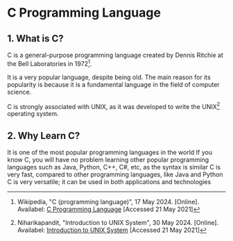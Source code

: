 # C Programming Language

## **1. What is C?**

C is a general-purpose programming language created by Dennis Ritchie at the Bell Laboratories in 1972[^1].

It is a very popular language, despite being old. The main reason for its popularity is because it is a fundamental language in the field of computer science.

C is strongly associated with UNIX, as it was developed to write the UNIX[^2] operating system.

## **2. Why Learn C?**

It is one of the most popular programming languages in the world
If you know C, you will have no problem learning other popular programming languages such as Java, Python, C++, C#, etc, as the syntax is similar
C is very fast, compared to other programming languages, like Java and Python
C is very versatile; it can be used in both applications and technologies

[^1]: Wikipedia, "C (programming language)", 17 May 2024. [Online]. Availabel: [C Programming Language](https://en.wikipedia.org/wiki/C_(programming_language)) [Accessed 21 May 2021]
[^2]: Niharikapandit, "Introduction to UNIX System", 30 May 2024. [Online]. Availabel: [Introduction to UNIX System](https://www.geeksforgeeks.org/introduction-to-unix-system/) [Accessed 21 May 2021]
